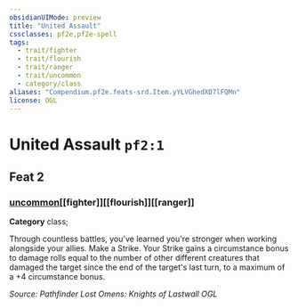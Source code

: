 ```yaml
---
obsidianUIMode: preview
title: "United Assault"
cssclasses: pf2e,pf2e-spell
tags:
  - trait/fighter
  - trait/flourish
  - trait/ranger
  - trait/uncommon
  - category/class
aliases: "Compendium.pf2e.feats-srd.Item.yYLVGhedXD7lFQMn"
license: OGL
---
```

# United Assault `pf2:1`
## Feat 2
### [uncommon](uncommon "Uncommon Rarity Trait")[[fighter]][[flourish]][[ranger]]

**Category** class; 




Through countless battles, you've learned you're stronger when working alongside your allies. Make a Strike. Your Strike gains a circumstance bonus to damage rolls equal to the number of other different creatures that damaged the target since the end of the target's last turn, to a maximum of a +4 circumstance bonus.

*Source: Pathfinder Lost Omens: Knights of Lastwall*
*OGL*